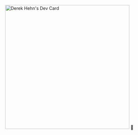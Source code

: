 <a href="https://app.daily.dev/derekhehn"><img src="https://api.daily.dev/devcards/02e75d8525fd40ed899708ea54521ec0.png?r=sze" width="400" alt="Derek Hehn's Dev Card"/></a> 👋

<!--
**Derek9745/Derek9745** is a ✨ _special_ ✨ repository because its `README.md` (this file) appears on your GitHub profile.

Here are some ideas to get you started:

- 🔭 I’m currently working on ...
- 🌱 I’m currently learning ...
- 👯 I’m looking to collaborate on ...
- 🤔 I’m looking for help with ...
- 💬 Ask me about ...
- 📫 How to reach me: ...
- 😄 Pronouns: ...
- ⚡ Fun fact: ...
-->
